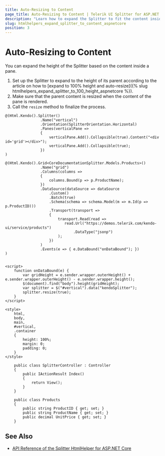 ```yaml
---
title: Auto-Resizing to Content
page_title: Auto-Resizing to Content | Telerik UI Splitter for ASP.NET Core
description: "Learn how to expand the Splitter to fit the content inside it using the Telerik UI Splitter HtmlHelper for ASP.NET Core (MVC 6 or ASP.NET Core MVC)."
slug: htmlhelpers_expand_splitter_to_content_aspnetcore
position: 3
---
```


# Auto-Resizing to Content

You can expand the height of the Splitter based on the content inside a pane.

1. Set up the Splitter to expand to the height of its parent according to the article on how to [expand to 100% height and auto-resize]({% slug htmlhelpers_expand_splitter_to_100_height_aspnetcore %}).
2. Make sure that the parent content is resized when the content of the pane is rendered.
3. Call the `resize` method to finalize the process.

```Razor
@(Html.Kendo().Splitter()
                .Name("vertical")
                .Orientation(SplitterOrientation.Horizontal)
                .Panes(verticalPane =>
                {
                    verticalPane.Add().Collapsible(true).Content("<div id='grid'></div>");
                    verticalPane.Add().Collapsible(true);
                })
)

@(Html.Kendo().Grid<CoreDocumentationSplitter.Models.Products>()
                .Name("grid")
                .Columns(columns =>
                {
                    columns.Bound(p => p.ProductName);
                })
                .DataSource(dataSource => dataSource
                    .Custom()
                    .Batch(true)
                    .Schema(schema => schema.Model(m => m.Id(p => p.ProductID)))
                    .Transport(transport =>
                    {
                        transport.Read(read =>
                           read.Url("https://demos.telerik.com/kendo-ui/service/products")
                               .DataType("jsonp")
                        );
                    })
                )
                .Events(e => { e.DataBound("onDataBound"); })
)


<script>
    function onDataBound(e) {
        var gridHeight = e.sender.wrapper.outerHeight() + e.sender.wrapper.outerHeight() - e.sender.wrapper.height();
        $(document).find("body").height(gridHeight);
        var splitter = $("#vertical").data("kendoSplitter");
        splitter.resize(true);
    }
</script>

<style>
    html,
    body,
    main,
    #vertical,
    .container
    {
        height: 100%;
        margin: 0;
        padding: 0;
    }
</style>
```
```Controller
    public class SplitterController : Controller
    {
        public IActionResult Index()
        {
            return View();
        }
    }
```
```Model
    public class Products
    {
        public string ProductID { get; set; }
        public string ProductName { get; set; }
        public decimal UnitPrice { get; set; }
    }
```

## See Also

* [API Reference of the Splitter HtmlHelper for ASP.NET Core](/api/splitter)
